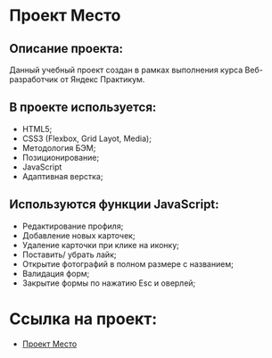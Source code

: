 # Проект Место

## Описание проекта:
Данный учебный проект создан в рамках выполнения курса Веб- разработчик от Яндекс Практикум.

## В проекте используется:

* HTML5;
* CSS3 (Flexbox, Grid Layot, Media);
* Методология БЭМ;
* Позиционирование;
* JavaScript
* Адаптивная верстка;

## Используются функции JavaScript:

* Редактирование профиля;
* Добавление новых карточек;
* Удаление карточки при клике на иконку;
* Поставить/ убрать лайк;
* Открытие фотографий в полном размере с названием;
* Валидация форм;
* Закрытие формы по нажатию Esc и оверлей;

# Ссылка на проект:

* [ Проект Место](https://pnzdmd.github.io/mesto/ "Я проект Место!")